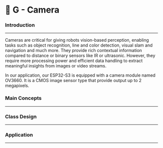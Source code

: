 # 📁 G - Camera


### **Introduction**
---
Cameras are critical for giving robots vision-based perception, enabling tasks such as object recognition, line and color detection, visual slam and navigation and much more. They provide rich contextual information compared to distance or binary sensors like IR or ultrasonic. However, they require more processing power and efficient data handling to extract meaningful insights from images or video streams.

In our application, our ESP32-S3 is equipped with a camera module named OV3660. It is a CMOS image sensor type that provide output up to 2 megapixels.

### Main Concepts
---

### Class Design
---

### Application
---